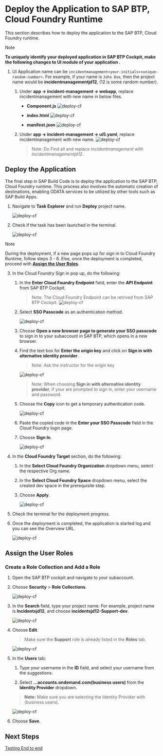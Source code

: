 # Deploy the Application to SAP BTP, Cloud Foundry Runtime

This section describes how to deploy the application to the SAP BTP, Cloud Foundry runtime.

> [!Note]
> **To uniquely identify your deployed application in SAP BTP Cockpit, make the following changes to UI module of your application .**

1. UI Application name can be `incidentmanagement<your-initials><unique-random-number>`. For example, if your name is `John Doe`, then the project name would be **incidentmanagementjd12**, (12 is some random number). 

    1. Under **app -> incident-management -> webapp**, replace incidentmanagement with new name in below files.

        - **Component.js**
            ![deploy-cf](../../build-code/images/deploy-cf/componentjs.png)  

        - **index.html**
            ![deploy-cf](../../build-code/images/deploy-cf/index.png)

        - **manifest.json**
            ![deploy-cf](../../build-code/images/deploy-cf/manifest.png)

    2. Under **app -> incident-management -> ui5.yaml**, replace incidentmanagement with new name.
            ![deploy-cf](../../build-code/images/deploy-cf/ui5.png)

        > Note: Do Find all and replace *incidentmanagement* with *incidentmanagementjd12*. 


## Deploy the Application

The final step in SAP Build Code is to deploy the application to the SAP BTP, Cloud Foundry runtime. This process also involves the automatic creation of destinations, enabling ODATA services to be utilized by other tools such as SAP Build Apps.

1. Navigate to **Task Explorer** and run **Deploy** project name.

    ![deploy-cf](../../build-code/images/deploy-cf/taskexplorer.png)

2. Check if the task has been launched in the terminal.

    ![deploy-cf](../../build-code/images/deploy-cf/deploy_cf_terminal.png)

> [!Note]
> During the deployment, if a new page pops up for sign in to Cloud Foundry Runtime, follow steps 3 - 6. Else, once the deployment is completed, proceed with **[Assign the User Roles](./deploy-cf.md#assign-the-user-roles)**.

3. In the Cloud Foundry Sign in pop up, do the following: 

    1. In the **Enter Cloud Foundry Endpoint** field, enter the **API Endpoint** from SAP BTP Cockpit.

        > Note: The Cloud Foundry Endpoint can be retrived from SAP BTP Cockpit.
        ![deploy-cf](../../build-code/images/deploy-cf/retrieve_endpoint.png) 

    2. Select **SSO Passcode** as an authentication method.

        ![deploy-cf](../../build-code/images/deploy-cf/ssopasscode.png)

    3. Choose **Open a new browser page to generate your SSO passcode** to sign in to your subaccount in SAP BTP, which opens in a new browser.

    4. Find the text box for **Enter the origin key** and click on **Sign in with alternative identity provider**.

        > Note: Ask the instructor for the origin key

        ![deploy-cf](../../build-code/images/deploy-cf/tenant_login.png)

        > Note: When choosing **Sign in with alternative identity provider**, if your are prompted to sign in, enter your username and password.

    5. Choose the **Copy** icon to get a temporary authentication code.

        ![deploy-cf](../../build-code/images/deploy-cf/deploy_auth_code.png)
    
    6. Paste the copied code in the **Enter your SSO Passcode** field in the Cloud Foundry login page.

    7. Choose **Sign In**.

        ![deploy-cf](../../build-code/images/deploy-cf/deploy_sign_in.png)

4. In the **Cloud Foundry Target** section, do the following:

    1. In the **Select Cloud Foundry Organization** dropdown menu, select the respective Org name.

    2. In the **Select Cloud Foundry Space** dropdown menu, select the created dev space in the prerequisite step. 

    3. Choose **Apply**.

        ![deploy-cf](../../build-code/images/deploy-cf/cf_targets.png)

5. Check the terminal for the deployment progress. 

6. Once the deployment is completed, the application is started log and you can see the Overview URL.

    ![deploy-cf](../../build-code/images/deploy-cf/deploy_completed.png)

## Assign the User Roles

### Create a Role Collection and Add a Role

1. Open the SAP BTP cockpit and navigate to your subaccount.

2. Choose **Security** > **Role Collections**.

    ![deploy-cf](../../build-code/images/deploy-cf/role_create.png)

3. In the **Search** field, type your project name. For example, project name is **Incidentsjd12**, and choose **incidentsjd12-Support-dev**.

    ![deploy-cf](../../build-code/images/deploy-cf/select_support_role.png)

4. Choose **Edit**.

    > Make sure the **Support** role is already listed in the **Roles** tab.

    ![deploy-cf](../../build-code/images/deploy-cf/check_support.png)

5. In the **Users** tab:

    1. Type your username in the **ID** field, and select your username from the suggestions.

    2. Select **...accounts.ondemand.com(business users)** from the **Identity Provider** dropdown.

    > **Note:** Make sure you are selecting the Identity Provider with (business users).

    ![deploy-cf](../images/others/businessuser.png)

6. Choose **Save**.

## Next Steps

[Testing End to end](./e2e-testing-cf.md)
